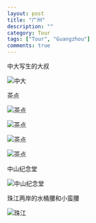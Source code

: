 ```yaml
---
layout: post
title: "广州"
description: ""
category: Tour
tags: ["Tour", "Guangzhou"]
comments: true
---
```


中大写生的大叔

![中大](http://ofsstj8tb.bkt.clouddn.com/image/guangzhou/6.jpg)

茶点

![茶点](http://ofsstj8tb.bkt.clouddn.com/image/guangzhou/0.jpg)

![茶点](http://ofsstj8tb.bkt.clouddn.com/image/guangzhou/1.jpg)

![茶点](http://ofsstj8tb.bkt.clouddn.com/image/guangzhou/2.jpg)

![茶点](http://ofsstj8tb.bkt.clouddn.com/image/guangzhou/3.jpg)

中山纪念堂

![中山纪念堂](http://ofsstj8tb.bkt.clouddn.com/image/guangzhou/5.jpg)

珠江两岸的水桶腰和小蛮腰

![珠江](http://ofsstj8tb.bkt.clouddn.com/image/guangzhou/4.jpg)

